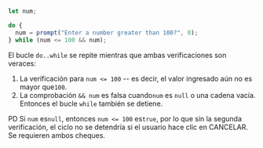 ```js run demo
let num;

do {
  num = prompt("Enter a number greater than 100?", 0);
} while (num <= 100 && num);
```

El bucle `do..while` se repite mientras que ambas verificaciones son veraces:

1. La verificación para `num <= 100` -- es decir, el valor ingresado aún no es mayor que`100`.
2. La comprobación `&& num` es falsa cuando`num` es `null` o una cadena vacía. Entonces el bucle `while` también se detiene.

PD Si `num` es`null`, entonces `num <= 100` es`true`, por lo que sin la segunda verificación, el ciclo no se detendría si el usuario hace clic en CANCELAR. Se requieren ambos cheques.
